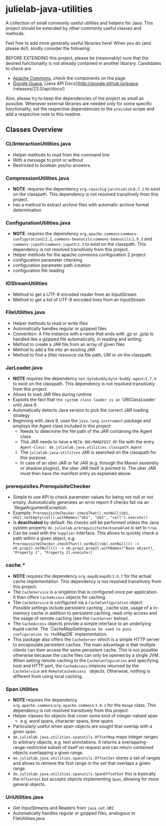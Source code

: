 # julielab-java-utilities
A collection of small commonly useful utilities and helpers for Java.
This project should be extended by other commonly useful classes and methods.

Feel free to add more generally useful libraries here! When you do (and please do!), kindly consider the following:

BEFORE EXTENDING this project, please be (reasonably) sure that the desired functionality is not already contained in
 another libarary. Candidates to check are

*   [Apache Commons](https://commons.apache.org), check the components on the page
*   [Google Guava](https://commons.apache.org/proper/commons-lang/), [Java API Docs](http://google.github.io/guava
/releases/23.0/api/docs/)

Also, please try to keep the dependencies of the project as small as possible. Whenever external libraries are needed
only for some specific functionality, set the respective dependencies to the `provided` scope and add a respective
note to this readme. 

## Classes Overview

### CLIInteractionUtilities.java
*   Helper methods to read from the command line
*   With a message to print or without
*   Restricted to boolean yes/no answers.
### CompressionUtilities.java
* **NOTE**: requires the dependency `org.rauschig`:`jarchivelib`:`0.7.1` to exist on the classpath. This dependency is not resolved transitively from this project.
* has a method to extract archive files with automatic archive format determination
### ConfigurationUtilities.java
* **NOTE**: requires the dependency `org.apache.commons`:`commons-configuration2`:`2.2`, `commons-beanutils`:`commons-beanutils`:`1.9.3` and `commons-jxpath`:`commons-jxpath`:`1.3` to exist on the classpath. This dependency is not resolved transitively from this project.
* Helper methods for the apache commons configuration 2 project
* configuration parameter checking
* configuration parameter path creation
* configuration file reading
### IOStreamUtilities
* Method to get a UTF-8 encoded reader from an InputStream
* Method to get a list of UTF-8 encoded lines from an InputStream
### FileUtilities.java
* Helper methods to read or write files
* Automatically handles regular or gzipped files
* Convention: A File instance with a name that ends with *.gz* or *.gzip* Is handled like a gzipped file automatically, in reading and writing.
* Method to create a JAR file from an array of given files
* Method to add a file into an existing JAR
* Method to find a (file) resource via file path, URI or on the classpath.
### JarLoader.java
* **NOTE** requires the dependency `net.bytebuddy`:`byte-buddy-agent`:`1.7.9` to exist on the classpath. This dependency is not resolved transitively from this project.
* Allows to load JAR files during runtime
* Exploits the fact that `the system class loader is an `URIClassLoader` until Java 8
* Automatically detects Java version to pick the correct JAR loading strategy
* Beginning with Java 9, uses the `java.lang.instrument` package and employs the Agent class included in this project
  * Needs to determine the file path of the JAR containing the Agent class
  * This JAR needs to have a `META-INF/MANIFEST.MF` file with the entry `Agent-Class: de.julielab.java.utilities.classpath.Agent`
  * The `julielab-java-utilities` JAR is searched on the classpath for this purpose.
  * In case of an uber JAR or fat JAR (e.g. through the Maven assembly or shadow plugins), the uber JAR itself is pointed to. The uber JAR must then have the manifest entry as explained above.
### prerequisites.PrerequisiteChecker
* Simple to use API to check parameter values for being not null or not empty. Automatically generates an error report if checks fail via an `IllegalArgumentException.
* Example: `PrerequisiteChecker.checkThat().notNull(ob1, ob2).notEmpty(coll).withNames("ob1", "ob2", "coll").execute()`
* Is **deactivated** by default: No checks will be performed unless the Java system property `de.julielab.prerequisitechecksenabled` is set to `true`.
* Can be used with the `Supplier` interface. This allows to quickly check a path within a given object, e.g. `PrerequisiteChecker.checkThat().notNull(ob).notNull(() -> ob.prop1).notNull(() -> ob.prop1.prop2).withNames("Base object), "Property 1", "Property 2).execute()`
### cache.*
* **NOTE** requires the dependency `org.mapdb`:`mapdb`:`3.0.7` for the actual cache implementation. This dependency is not resolved transitively from this project.
* The `CacheService` is a singleton that is configured once per application. It then offers `CacheAccess` objects for
 caching.
* The `CacheService` is configured via a `CacheConfiguration` object. Possible settings include persistent caching
, cache size, usage of a in-memory cache in addition to persistent caching, read-only access and the usage of remote
 caching (see the `CachServer` below).
* The `CacheAccess` objects provide a simple interface to an underlying `MapDB` cache. The ´CacheMapSettings` can be
 used to pass configuration to the `MapDB` implementation.
* This package also offers the `CacheServer` which is a simple HTTP server to encapsulate persistent caches. The main
 advantage is that multiple clients can then access the same persistent cache. This is not possible otherwise because
 the cache files can only be opened by a single JVM. When setting remote caching to the `CacheConfiguration` and
 specifying host and HTTP port, the `CacheAccess` intances returned by the `CacheService` are `RemoteCacheAccess
 ` objects. Otherwise, nothing is different from using local caching.
### Span Utilities
* **NOTE** requires the dependency `org.apache.commons`:`org.apache.commons`:`3.8.1` for the `Range` class. This dependency is not resolved transitively from this project.
* Helper classes for objects that cover some kind of integer-valued span
  * e.g. word spans, character spans, time spans
* Particularly useful when span-objects are sought that overlap with a given span.
* `de.julielab.java.utilities.spanutils.OffsetMap` maps integer ranges to arbitrary objects, e.g. text annotations. It returns a overlapping-range-restricted subset of itself on request and can return contained objects overlapping a given range.
* `de.julielab.java.utilities.spanutils.OffsetSet` stores a set of ranges and allows to retrieve the first range in the set that overlaps a given range.
* `de.julielab.java.utilities.spanutils.SpanOffsetSet` this is basically the `OffsetSet` but accepts objects implementing `Span`, allowing for more general objects.
### UriUtilities.java
* Get InputStreams and Readers from `java.net.URI`
* Automatically handles regular or gzipped files, analogous to FileUtilities.java
